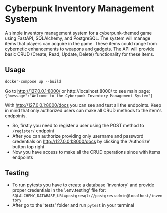 # Cyberpunk Inventory Management System

A simple inventory management system for a cyberpunk-themed game
using FastAPI, SQLAlchemy, and PostgreSQL. The system will manage items that players can
acquire in the game. These items could range from cybernetic enhancements to weapons and
gadgets. The API will provide basic CRUD (Create, Read, Update, Delete) functionality for these
items.

## Usage

```python
docker-compose up --build
```
Go to http://127.0.0.1:8000/ or http://localhost:8000/ to see main page:
```{"message":"Welcome to the Cyberpunk Inventory Management System"}```

With http://127.0.0.1:8000/docs you can see and test all the endpoints. Keep in mind that only 
authorized users can make all CRUD methods to the item's endpoints.
- So, firstly you need to register a user using the POST method to ```/register/``` endpoint
- After you can authorize providing only username and password credentials on http://127.0.0.1:8000/docs
by clicking the 'Authorize' button top right
- Now you have access to make all the CRUD operations since with items endpoints

## Testing
- To run pytests you have to create a database 'inventory' and provide proper credentials in the 
'.env.testing' file for:
```SQLALCHEMY_DATABASE_URL=postgresql://postgres:admin@localhost/inventory```
- After go to the 'tests' folder and run ```pytest``` in your terminal
